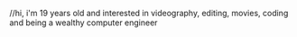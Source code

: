 //hi, i'm 19 years old and interested in videography, editing, movies, coding and being a wealthy computer engineer
